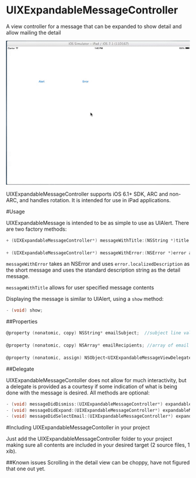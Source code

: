 UIXExpandableMessageController
====================

A view controller for a message that can be expanded to show detail and allow mailing the detail

![UIXExpandableMessage GIF](UIXExpandableMessage.gif)

UIXExpandableMessageController supports iOS 6.1+ SDK, ARC and non-ARC, and handles rotation.  It is intended for use in iPad applications.

#Usage

UIXExpandableMessage is intended to be as simple to use as UIAlert.  There are two factory methods:

```objectivec
+ (UIXExpandableMessageController*) messageWithTitle:(NSString *)title shortMessage:(NSString *)message detail:(NSString*) detail;

+ (UIXExpandableMessageController*) messageWithError:(NSError *)error additionalDetail:(NSString*) detail;
```

`messageWithError` takes an NSError and uses `error.localizedDescription` as the short message and uses the standard description string as the detail message.

`messageWithTitle` allows for user specified message contents

Displaying the message is similar to UIAlert, using a `show` method:

```objectivec
- (void) show;
```


##Properties

```objectivec
@property (nonatomic, copy) NSString* emailSubject;  //subject line value for email sent from UIXExpandableMessage

@property (nonatomic, copy) NSArray* emailRecipients; //array of email address to send the email to (the "To" receipents)

@property (nonatomic, assign) NSObject<UIXExpandableMessageViewDelegate>* expandableMessageDelegate;
```

##Delegate

UIXExpandableMessageContoller does not allow for much interactivity, but a delegate is provided as a courtesy if some indication of what is being done with the message is desired.  All methods are optional:

```objectivec
- (void) messageDidDismiss:(UIXExpandableMessageController*) expandableMessageController;
- (void) messageDidExpand:(UIXExpandableMessageController*) expandableMessageController;
- (void) messageDidSelectEmail:(UIXExpandableMessageController*) expandableMessageController;
```
#Including UIXExpandableMessageContoller in your project

Just add the UIXExpandableMessageController folder to your project making sure all contents are included in your desired target (2 source files, 1 xib).

##Known issues
Scrolling in the detail view can be choppy, have not figured that one out yet.
